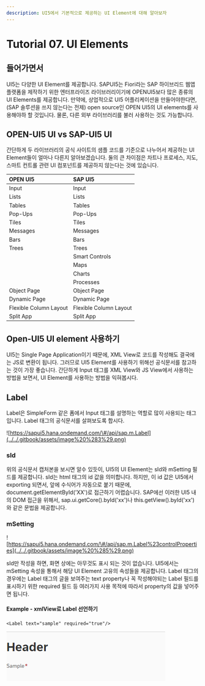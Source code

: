 ```yaml
---
description: UI5에서 기본적으로 제공하는 UI Element에 대해 알아보자
---
```


# Tutorial 07. UI Elements

## 들어가면서

UI5는 다양한 UI Element를 제공합니다. SAPUI5는 Fiori라는 SAP 하이브리드 웹앱 플랫폼을 제작하기 위한 엔터프라이즈 라이브러리이기에 OPENUI5보다 많은 종류의 UI Elements를 제공합니다. 만약에, 상업적으로 UI5 어플리케이션을 만들어야한다면, \(SAP 솔루션을 쓰지 않는다는 전제\) open source인  OPEN UI5의 UI elements를 사용해야하 할 것입니다.  물론, 다른 외부 라이브러리를 불러 사용하는 것도 가능합니다.

## OPEN-UI5 UI vs SAP-UI5 UI

간단하게 두 라이브러리의 공식 사이트의 샘플 코드를 기준으로 나누어서 제공하는 UI Element들이 얼마나 다른지 알아보겠습니다. 둘의 큰 차이점은 차트나 프로세스, 지도, 스마트 컨트롤 관련 UI 컴포넌트를 제공하지 않는다는 것에 있습니다.

| OPEN UI5 | SAP UI5 |
| :--- | :--- |
| Input | Input |
| Lists | Lists |
| Tables | Tables |
| Pop-Ups | Pop-Ups |
| Tiles | Tiles |
| Messages | Messages |
| Bars | Bars |
| Trees | Trees |
|  | Smart Controls |
|  | Maps |
|  | Charts |
|  | Processes |
| Object Page | Object Page |
| Dynamic Page | Dynamic Page |
| Flexible Column Layout | Flexible Column Layout |
| Split App | Split App |

## Open-UI5 UI element 사용하기

UI5는 Single Page Application이기 때문에, XML View로 코드를 작성해도 결국에는 JS로 변환이 됩니다. 그러므로 UI5 Element를 사용하기 위해선 공식문서를 참고하는 것이 가장 좋습니다. 간단하게 Input 태그를 XML View와 JS View에서 사용하는 방법을 보면서, UI Element를 사용하는 방법을 익혀봅시다.

## Label 

Label은 SimpleForm 같은 폼에서 Input 태그를 설명하는 역할로 많이 사용되는 태그입니다. Label 태그의 공식문서를 살펴보도록 합시다.

![https://sapui5.hana.ondemand.com/\#/api/sap.m.Label](../../.gitbook/assets/image%20%283%29.png)

### sId

위의 공식문서 캡처본을 보시면 알수 있듯이, UI5의 UI Element는 sId와 mSetting 필드를 제공합니다. sId는 html 태그의 id 값을 의미합니다. 하지만, 이 id 값은 UI5에서 exporting 되면서, 앞에 수식어가 자동으로 붙기 때문에, document.getElementById\('XX'\)로 접근하기 어렵습니다. SAP에선 이러한 UI5 내의 DOM 접근을 위해서, sap.ui.getCore\(\).byId\('xx'\)나 this.getView\(\).byId\('xx'\)와 같은 문법을 제공합니다.

### mSetting

![https://sapui5.hana.ondemand.com/\#/api/sap.m.Label%23controlProperties](../../.gitbook/assets/image%20%285%29.png)

sId만 작성을 하면, 화면 상에는 아무것도 표시 되는 것이 없습니다. UI5에서는 mSetting 속성을 통해서 해당 UI Element 고유의 속성들을 제공합니다.  Label 태그의 경우에는 Label 태그의 글을 보여주는 text property나 꼭 작성해야되는 Label 필드를 표시하기 위한 required 필드 등 여러가지 사용 목적에 따라서 property의 값을 넣어주면 됩니다.

#### Example - xmlView로 Label 선언하기

`<Label text="sample" required="true"/>`

![Label tag example](../../.gitbook/assets/image%20%281%29.png)



